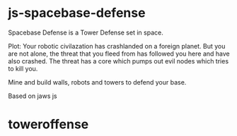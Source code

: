 js-spacebase-defense
====================

Spacebase Defense is a Tower Defense set in space.

Plot:
Your robotic civilazation has crashlanded on a foreign planet. But you are not alone, the threat that you fleed from has followed you here and have also crashed. The threat has a core which pumps out evil nodes which tries to kill you.

Mine and build walls, robots and towers to defend your base.

Based on jaws js

# toweroffense
